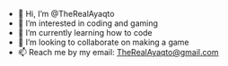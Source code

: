 - 👋 Hi, I’m @TheRealAyaqto
- 👀 I’m interested in coding and gaming
- 🌱 I’m currently learning how to code
- 💞️ I’m looking to collaborate on making a game
- 📫 Reach me by my email: TheRealAyaqto@gmail.com
